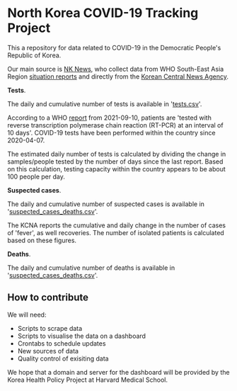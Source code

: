 # North Korea COVID-19 Tracking Project

This a repository for data related to COVID-19 in the Democratic People's Republic of Korea.

Our main source is [NK News](https://www.nknews.org/pro/coronavirus-in-north-korea-tracker/), who collect data from WHO South-East Asia Region [situation reports](https://www.who.int/emergencies/diseases/novel-coronavirus-2019/situation-reports) and directly from the [Korean Central News Agency](http://www.kcna.kp/kp).

**Tests**. 

The daily and cumulative number of tests is available in '[tests.csv](https://github.com/camappel/dprk-covid/blob/master/tests.csv)'.

According to a WHO [report](https://cdn.who.int/media/docs/default-source/searo/whe/coronavirus19/sear-weekly-reports/searo-weekly-situation-report-35-2021.pdf?sfvrsn=6126c5b_5) from 2021-09-10, patients are 'tested with reverse transcription polymerase chain reaction (RT-PCR)
at an interval of 10 days'. COVID-19 tests have been performed within the country since 2020-04-07.

The estimated daily number of tests is calculated by dividing the change in samples/people tested by the number of days since the last report. Based on this calculation, testing capacity within the country appears to be about 100 people per day.


**Suspected cases**.

The daily and cumulative number of suspected cases is available in '[suspected_cases_deaths.csv](https://github.com/camappel/dprk-covid/blob/master/suspected_cases.csv)'.

The KCNA reports the cumulative and daily change in the number of cases of 'fever', as well recoveries. The number of isolated patients is calculated based on these figures.


**Deaths**.

The daily and cumulative number of deaths is available in '[suspected_cases_deaths.csv](https://github.com/camappel/dprk-covid/blob/master/suspected_cases.csv)'.


## How to contribute
We will need:
- Scripts to scrape data
- Scripts to visualise the data on a dashboard
- Crontabs to schedule updates
- New sources of data
- Quality control of exisiting data

We hope that a domain and server for the dashboard will be provided by the Korea Health Policy Project at Harvard Medical School.
